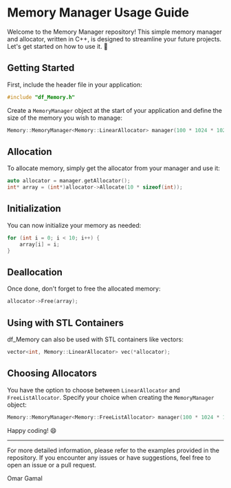 # Memory Manager Usage Guide

Welcome to the Memory Manager repository! This simple memory manager and allocator, written in C++, is designed to streamline your future projects. Let's get started on how to use it. 🚀

## Getting Started

First, include the header file in your application:

```cpp
#include "df_Memory.h"
```

Create a `MemoryManager` object at the start of your application and define the size of the memory you wish to manage:

```cpp
Memory::MemoryManager<Memory::LinearAllocator> manager(100 * 1024 * 1024);
```

## Allocation

To allocate memory, simply get the allocator from your manager and use it:

```cpp
auto allocator = manager.getAllocator();
int* array = (int*)allocator->Allocate(10 * sizeof(int));
```

## Initialization

You can now initialize your memory as needed:

```cpp
for (int i = 0; i < 10; i++) {
    array[i] = i;
}
```

## Deallocation

Once done, don't forget to free the allocated memory:

```cpp
allocator->Free(array);
```

## Using with STL Containers

df_Memory can also be used with STL containers like vectors:

```cpp
vector<int, Memory::LinearAllocator> vec(*allocator);
```

## Choosing Allocators

You have the option to choose between `LinearAllocator` and `FreeListAllocator`. Specify your choice when creating the `MemoryManager` object:

```cpp
Memory::MemoryManager<Memory::FreeListAllocator> manager(100 * 1024 * 1024);
```

Happy coding! 😄

---

For more detailed information, please refer to the examples provided in the repository. If you encounter any issues or have suggestions, feel free to open an issue or a pull request.

Omar Gamal
